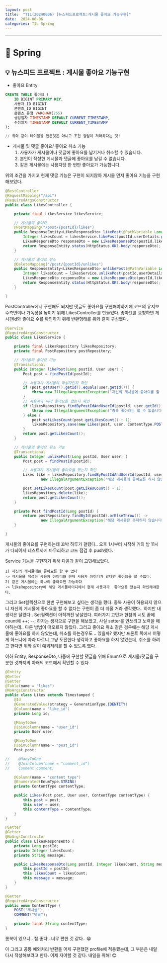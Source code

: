 ```yaml
---
layout: post
title:  "TIL(20240606) [뉴스피드프로젝트:게시물 좋아요 기능구현]"
date:  2024-06-06
categories: TIL Spring
---
```


---------------------------------------------------------------------


# 📌 Spring 


## 💡 뉴스피드 프로젝트 : 게시물 좋아요 기능구현
- 좋아요 Entity

```SQL
CREATE TABLE 좋아요 (
    ID BIGINT PRIMARY KEY,
    사용자_ID BIGINT 
    콘텐츠_ID BIGINT 
    콘텐츠_유형 VARCHAR(255) 
    생성일자 TIMESTAMP DEFAULT CURRENT_TIMESTAMP,
    수정일자 TIMESTAMP DEFAULT CURRENT_TIMESTAMP
);

// 위와 같이 테이블을 만든것은 아니고 조건 컬럼이 저러하다는 것!
```

- 게시물 및 댓글 좋아요/ 좋아요 취소 기능<br>
    1) 사용자가 게시물이나 댓글에 좋아요를 남기거나 취소할 수 있습니다.<br>
    2) 본인이 작성한 게시물과 댓글에 좋아요를 남길 수 없습니다.<br>
    3) 같은 게시물에는 사용자당 한 번만 좋아요가 가능합니다.<br>


위의 조건을 가지고 현재 댓글 기능은 구현이 되지않아 게시물  먼저 좋아요 기능을 구현해보았다.

```java
@RestController
@RequestMapping("/api")
@RequiredArgsConstructor
public class LikesController {

    private final LikesService likesService;

    // 게시물의 좋아요
    @PostMapping("/post/{postId}/likes")
    public ResponseEntity<LikesResponseDto> likePost(@PathVariable Long postId, @AuthenticationPrincipal UserDetailsImpl userDetails) {
        Integer likesCount = likesService.likePost(postId,userDetails.getUser());
        LikesResponseDto responseDto = new LikesResponseDto(postId,likesCount,"게시물에 좋아요를 등록했습니다.");
        return ResponseEntity.status(HttpStatus.OK).body(responseDto);
    }

    // 게시물의 좋아요 취소
    @DeleteMapping("/post/{postId}/unlikes")
    public ResponseEntity<LikesResponseDto> unlikePost(@PathVariable Long postId, @AuthenticationPrincipal UserDetailsImpl userDetails) {
        Integer likesCount = likesService.unlikePost(postId,userDetails.getUser());
        LikesResponseDto responseDto = new LikesResponseDto(postId,likesCount,"게시물에 좋아요를 취소했습니다.");
        return ResponseEntity.status(HttpStatus.OK).body(responseDto);
    }

}

```

PostController에서 구현해도 되지만 댓글도 좋아요를 구현해야하기에 코드의 유지보수측면이나 가독성을 높이기 위해 LikesController를 만들었다. 좋아요를 요청하면 게시판Id와 좋아요 수를 확인하기 위해 반환형태를 위와 같이 구성했다.


```java
@Service
@RequiredArgsConstructor
public class LikesService {

    private final LikesRepository likesRepository;
    private final PostRepository postRepository;

    // 게시물의 좋아요 기능
    @Transactional
    public Integer likePost(Long postId, User user) {
        Post post = findPostId(postId);

        // 사용자가 게시물의 작성자인지 확인
        if (post.getUser().getId().equals(user.getId())) {
            throw new IllegalArgumentException("자신의 게시물에 좋아요를 할 수 없습니다.");
        }
        // 사용자가 이미 좋아요를 했는지 확인
        if (likesRepository.findByPostIdAndUserId(postId, user.getId()).isPresent()) {
            throw new IllegalArgumentException("중복 좋아요는 할 수 없습니다.");
        } else {
            post.setLikesCount(post.getLikesCount() + 1);
            likesRepository.save(new Likes(post, user, ContentType.POST));
        }
        return post.getLikesCount();
    }

    // 게시물의 좋아요 취소 기능
    @Transactional
    public Integer unlikePost(Long postId, User user) {
        Post post = findPostId(postId);

        // 사용자가 게시물에 좋아요를 했는지 확인
        Likes like = likesRepository.findByPostIdAndUserId(postId, user.getId()).orElseThrow(() ->
                new IllegalArgumentException("해당 게시물에 좋아요를 하지 않았습니다."));

        post.setLikesCount(post.getLikesCount() - 1);
        likesRepository.delete(like);
        return post.getLikesCount();
    }

    private Post findPostId(Long postId) {
        return postRepository.findById(postId).orElseThrow(() ->
                new IllegalArgumentException("해당 게시물은 존재하지 않습니다."));
    }

}
```

게시물의 좋아요를 구현하는데 꼬박 하루가 걸렸다.. 오후 1시부터 시작해 거의 밤 11시가 다되어서 테스트까지 마무리하고 코드 점검 후 push했다. 
<br>

Service 기능을 구현하기 위해 다음과 같이 고민해보았다.

    1) 자신의 게시물에는 좋아요를 할 수 없다
    -> 게시물을 작성한 사용자 아이디와 현재 사용자 아이디가 같다면 좋아요를 할 수없다.
    2) 같은 게시물에는 하나의 좋아요만 가능하다
    -> likeRepository에 해당 게시물아이디에서 현재 사용자가  좋아요를 했는지 확인해야한다. 

그리고 Set컬렉션으로 한번 구현해보고 싶다는 생각을 했다.
중복 사용이 허용되지 않으니 자신의 게시물에 좋아요를 할 수 없다는 구현이 좀 더 쉬울 거라 생각했다.. 하지만 내 생각은 달랐다.. Set컬렉션이 아직까진 낯설었다. 여러가지 고민과 한참의 시도 끝에 count에 ++; --; 하자는 생각으로 구현을 해보았고, 사실 setter를 안쓰려고 노력을 해야하는데.. 다른 방법이 떠오르지 않았다. 그리고 좋아요 취소 같은 경우에는
해당 게시물에 좋아요를 하지 않았는데, 취소를 하는경우도 .. 있을까? 했지만 프론트 쪽에서 어떻게 하느냐에 따라 다르니 그냥 도전한다 생각하고 좋아요를 하지 않았는데, 취소를 하려고 한다면 위와 같이 예외처리를 할 수 있도록 했다. 

이하 Entity, ResponseDto, 나중에 구현할 댓글을 위해 Enum으로 게시물/댓글을 구분한 것까지의 아래의 코드에서 확인할 수 있다. 

```java
@Entity
@Getter
@Setter
@Table(name = "likes")
@NoArgsConstructor
public class Likes extends Timestamped {
    @Id
    @GeneratedValue(strategy = GenerationType.IDENTITY)
    @Column(name = "like_id")
    private Long id;

    @ManyToOne
    @JoinColumn(name = "user_id")
    private User user;

    @ManyToOne
    @JoinColumn(name = "post_id")
    Post post;

//    @ManyToOne
//    @JoinColumn(name = "comment_id")
//    Comment comment;

    @Column(name = "content_type")
    @Enumerated(EnumType.STRING)
    private ContentType contentType;

    public Likes(Post post, User user, ContentType contentType) {
        this.post = post;
        this.user = user;
        this.contentType = contentType;
    }
}
```

```java
@Setter
@Getter
@NoArgsConstructor
public class LikesResponseDto {
    private Long postId;
    private Integer likesCount;
    private String message;

    public LikesResponseDto(Long postId, Integer likesCount, String message) {
        this.postId = postId;
        this.likesCount = likesCount;
        this.message = message;
    }
}
```

```java
@Getter
@RequiredArgsConstructor
public enum ContentType {
    POST("게시물"),
    COMMENT("댓글");

    private final String contentType;
}
```

롬북이 있으니.. 참 좋다.. 너무 편한 것 같다.. 😁

아 그리고 공통 예외처리 반환을 어제 구현했던 profile에 적용했는데, 그 부분은 내일 다시 작성해보려고 한다. 이제 자야할 것 같다. 내일을 위해! 😊
